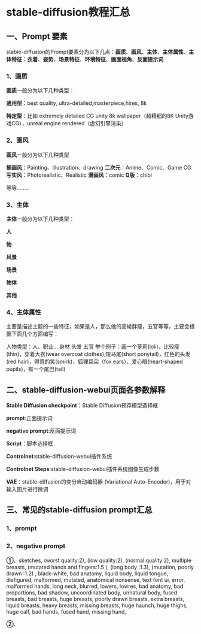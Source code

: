 # stable-diffusion教程汇总

## 一、Prompt 要素

stable-diffusion的Prompt要素分为以下几点：**画质**、**画风**、**主体**、**主体属性**、**主体特征：衣着**、**姿势**、**场景特征**、**环境特征**、**画面视角**、**反面提示词**

### 1、画质

**画质**一般分为以下几种类型：

**通用型**：best quality, ultra-detailed,masterpiece,hires, 8k

**特定型**：比如 extremely detailed CG unity 8k wallpaper（超精细的8K Unity游戏CG），unreal engine rendered（虚幻引擎渲染）

### 2、画风

**画风**一般分为以下几种类型

**插画风**：Painting、Illustration、drawing
**二次元**：Anime、Comic、Game CG
**写实风**：Photorealistic、Realistic
**漫画风**：comic
**Q版**：chibi

等等........

### 3、主体

**主体**一般分为以下几种类型：

**人**

**物**

**风景**

**场景**

**物体**

**其他**

### 4、主体属性

主要是描述主题的一些特征，如果是人，那么他的高矮胖瘦，五官等等，主要会根据下面几个方面编写：

人物类型：人、职业...
身材
头发
五官
举个例子：画一个萝莉(loli)，比较瘦(thin)，穿着大衣(wear overcoat clothes),短马尾(short ponytail)，红色的头发(red hair)，得意的笑(smirk)，狐狸耳朵（fox ears），爱心眼(heart-shaped pupils)，有一个尾巴(tail)

## 二、stable-diffusion-webui页面各参数解释

**Stable Diffusion checkpoint**：Stable Diffusion预存模型选择框

**prompt**:正面提示词

**negative prompt**:反面提示词

**Script**：脚本选择框

**Controlnet**:stable-diffusion-webui插件系统

**Controlnet Steps**:stable-diffusion-webui插件系统图像生成步数

**VAE**：stable-diffusion的变分自动编码器 (Variational Auto-Encoder)，用于对输入图片进行微调

## 三、常见的stable-diffusion prompt汇总

### 1、prompt

### 2、negative prompt

**①**、sketches, (worst quality:2), (low quality:2), (normal quality:2), multiple breasts, (mutated hands and fingers:1.5 ), (long body :1.3), (mutation, poorly drawn :1.2) , black-white, bad anatomy, liquid body, liquid tongue, disfigured, malformed, mutated, anatomical nonsense, text font ui, error, malformed hands, long neck, blurred, lowers, lowres, bad anatomy, bad proportions, bad shadow, uncoordinated body, unnatural body, fused breasts, bad breasts, huge breasts, poorly drawn breasts, extra breasts, liquid breasts, heavy breasts, missing breasts, huge haunch, huge thighs, huge calf, bad hands, fused hand, missing hand,

**②**、
